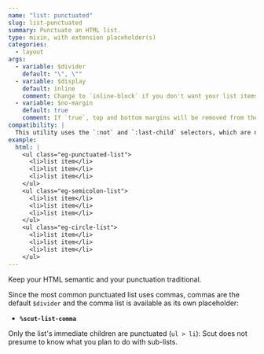 ```yaml
---
name: "list: punctuated"
slug: list-punctuated
summary: Punctuate an HTML list.
type: mixin, with extension placeholder(s)
categories:
  - layout
args:
  - variable: $divider
    default: "\", \""
  - variable: $display
    default: inline
    comment: Change to `inline-block` if you don't want your list items spanning lines.
  - variable: $no-margin
    default: true
    comment: If `true`, top and bottom margins will be removed from the list.
compatibility: |
  This utility uses the `:not` and `:last-child` selectors, which are not supported in IE8 without a polyfill.
example:
  html: |
    <ul class="eg-punctuated-list">
      <li>list item</li>
      <li>list item</li>
      <li>list item</li>
    </ul>
    <ul class="eg-semicolon-list">
      <li>list item</li>
      <li>list item</li>
      <li>list item</li>
    </ul>
    <ul class="eg-circle-list">
      <li>list item</li>
      <li>list item</li>
      <li>list item</li>
    </ul>
---
```


Keep your HTML semantic and your punctuation traditional.

Since the most common punctuated list uses commas, commas are the default `$divider` and the comma list is available as its own placeholder:

- **`%scut-list-comma`**

Only the list's immediate children are punctuated (`ul > li`): Scut does not presume to know what you plan to do with sub-lists.
